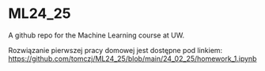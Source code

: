 # ML24_25
A github repo for the Machine Learning course at UW.

Rozwiązanie pierwszej pracy domowej jest dostępne pod linkiem:
https://github.com/tomczj/ML24_25/blob/main/24_02_25/homework_1.ipynb
